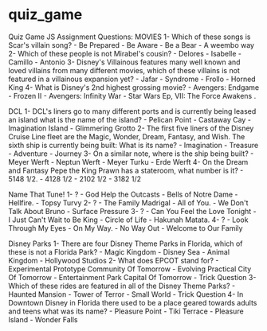 # quiz_game
Quiz Game JS Assignment
    Questions:
MOVIES
    1- Which of these songs is Scar's villain song?
        - Be Prepared
        - Be Aware
        - Be a Bear
        - A weembo way
    2- Which of these people is not Mirabel's cousin?
        - Delores
        - Isabelle
        - Camillo
        - Antonio
    3- Disney's Villainous features many well known and loved villains from many different movies, which of these villains is not featured in a villainous expansion yet?
        - Jafar
        - Syndrome
        - Frollo
        - Horned King
    4- What is Disney's 2nd highest grossing movie?
        - Avengers: Endgame
        - Frozen II
        - Avengers: Infinity War
        - Star Wars Ep, VII: The Force Awakens .

DCL
    1- DCL's liners go to many different ports and is currently being leased an island what is the name of the island?
        - Pelican Point
        - Castaway Cay
        - Imagination Island
        - Glimmering Grotto
    2- The first five liners of the Disney Cruise Line fleet are the Magic, Wonder, Dream, Fantasy, and Wish. The sixth ship is currently being built: What is its name?
        - Imagination
        - Treasure
        - Adventure
        - Journey
    3- On a similar note, where is the ship being built?
        - Meyer Werft
        - Neptun Werft
        - Meyer Turku
        - Erde Werft
    4- On the Dream and Fantasy Pepe the King Prawn has a stateroom, what number is it?
        - 5148 1/2.
        - 4128 1/2
        - 2102 1/2
        - 3182 1/2

Name That Tune!
    1- ?
        - God Help the Outcasts
        - Bells of Notre Dame
        - Hellfire.
        - Topsy Turvy
    2- ?
        - The Family Madrigal
        - All of You.
        - We Don't Talk About Bruno
        - Surface Pressure
    3- ?
        - Can You Feel the Love Tonight
        - I Just Can't Wait to Be King
        - Circle of Life
        - Hakunah Matata.
    4- ?
        - Look Through My Eyes
        - On My Way.
        - No Way Out
        - Welcome to Our Family

Disney Parks
    1- There are four Disney Theme Parks in Florida, which of these is not a Florida Park?
        - Magic Kingdom
        - Disney Sea
        - Animal Kingdom
        - Hollywood Studios
    2- What does EPCOT stand for?
        - Experimental Prototype Community Of Tomorrow
        - Evolving Practical City Of Tomorrow
        - Entertainment Park Capital Of Tomorrow
        - Trick Question
    3- Which of these rides are featured in all of the Disney Theme Parks?
        - Haunted Mansion
        - Tower of Terror
        - Small World
        - Trick Question
    4- In Downtown Disney in Florida there used to be a place geared towards adults and teens what was its name?
        - Pleasure Point
        - Tiki Terrace
        - Pleasure Island
        - Wonder Falls